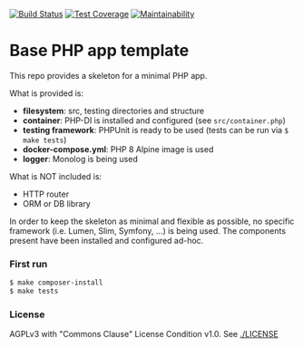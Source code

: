 [![Build Status](https://travis-ci.com/omoustaouda/skeleton-php-app-base.svg?branch=main)](https://travis-ci.com/omoustaouda/skeleton-php-app-base)
[![Test Coverage](https://api.codeclimate.com/v1/badges/9397880447ea4a163aa2/test_coverage)](https://codeclimate.com/github/omoustaouda/skeleton-php-app-base/test_coverage)
[![Maintainability](https://api.codeclimate.com/v1/badges/9397880447ea4a163aa2/maintainability)](https://codeclimate.com/github/omoustaouda/skeleton-php-app-base/maintainability)


# Base PHP app template

This repo provides a skeleton for a minimal PHP app.

What is provided is:
 - **filesystem**: src, testing directories and structure
 - **container**: PHP-DI is installed and configured (see `src/container.php`)
 - **testing framework**: PHPUnit is ready to be used (tests can be run via `$ make tests`)
 - **docker-compose.yml**: PHP 8 Alpine image is used
- **logger**: Monolog is being used

What is NOT included is:
 - HTTP router
 - ORM or DB library

In order to keep the skeleton as minimal and flexible as possible, no specific framework (i.e. Lumen, Slim, Symfony, ...) is being used.
The components present have been installed and configured ad-hoc.

### First run
```bash
$ make composer-install
$ make tests
```

### License
AGPLv3 with "Commons Clause" License Condition v1.0. See [./LICENSE](LICENSE)
